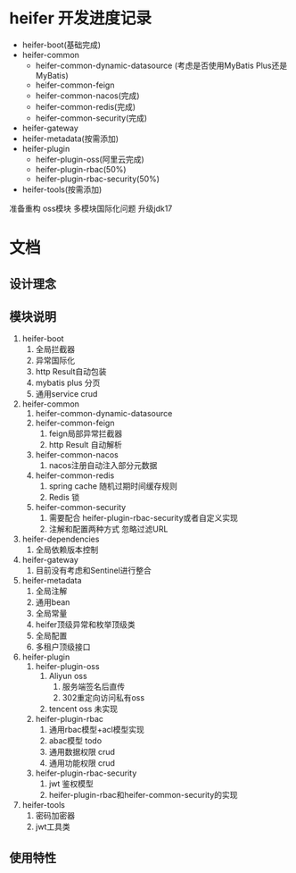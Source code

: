 # heifer 开发进度记录

- heifer-boot(基础完成)
- heifer-common
    - heifer-common-dynamic-datasource (考虑是否使用MyBatis Plus还是MyBatis)
    - heifer-common-feign
    - heifer-common-nacos(完成)
    - heifer-common-redis(完成)
    - heifer-common-security(完成)
- heifer-gateway
- heifer-metadata(按需添加)
- heifer-plugin
    - heifer-plugin-oss(阿里云完成)
    - heifer-plugin-rbac(50%)
    - heifer-plugin-rbac-security(50%)
- heifer-tools(按需添加)


准备重构 oss模块 多模块国际化问题 升级jdk17


# 文档
## 设计理念
## 模块说明
1. heifer-boot
   1. 全局拦截器
   2. 异常国际化
   3. http Result自动包装
   4. mybatis plus 分页
   5. 通用service crud
2. heifer-common
   1. heifer-common-dynamic-datasource
   2. heifer-common-feign
      1. feign局部异常拦截器
      2. http Result 自动解析
   3. heifer-common-nacos
      1. nacos注册自动注入部分元数据
   4. heifer-common-redis
      1. spring cache 随机过期时间缓存规则
      2. Redis 锁
   5. heifer-common-security
      1. 需要配合 heifer-plugin-rbac-security或者自定义实现
      2. 注解和配置两种方式 忽略过滤URL
3. heifer-dependencies
   1. 全局依赖版本控制
4. heifer-gateway
   1. 目前没有考虑和Sentinel进行整合
5. heifer-metadata
   1. 全局注解
   2. 通用bean
   3. 全局常量
   4. heifer顶级异常和枚举顶级类
   5. 全局配置
   6. 多租户顶级接口
6. heifer-plugin
   1. heifer-plugin-oss
      1. Aliyun oss
         1. 服务端签名后直传
         2. 302重定向访问私有oss
      2. tencent oss 未实现
   2. heifer-plugin-rbac
      1. 通用rbac模型+acl模型实现
      2. abac模型 todo
      3. 通用数据权限 crud
      4. 通用功能权限 crud
   3. heifer-plugin-rbac-security
      1. jwt 鉴权模型
      2. heifer-plugin-rbac和heifer-common-security的实现
7. heifer-tools
   1. 密码加密器
   2. jwt工具类

## 使用特性

##  